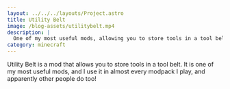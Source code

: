```yaml
---
layout: ../../../layouts/Project.astro
title: Utility Belt
image: /blog-assets/utilitybelt.mp4
description: |
  One of my most useful mods, allowing you to store tools in a tool belt.
category: minecraft
---
```


Utility Belt is a mod that allows you to store tools in a tool belt. It is one of my most useful mods, and I use it in almost every modpack I play, and apparently other people do too!
